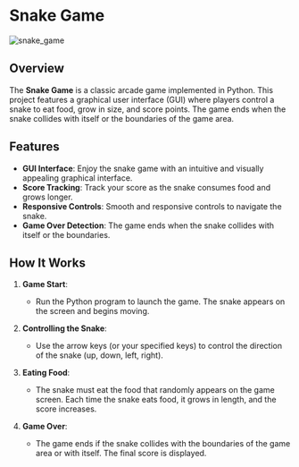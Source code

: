 # Snake Game

![snake_game](https://github.com/user-attachments/assets/c529c161-3374-4834-ad48-28d200a5f3fb)

## Overview
The **Snake Game** is a classic arcade game implemented in Python. This project features a graphical user interface (GUI) where players control a snake to eat food, grow in size, and score points. The game ends when the snake collides with itself or the boundaries of the game area.

## Features
- **GUI Interface**: Enjoy the snake game with an intuitive and visually appealing graphical interface.
- **Score Tracking**: Track your score as the snake consumes food and grows longer.
- **Responsive Controls**: Smooth and responsive controls to navigate the snake.
- **Game Over Detection**: The game ends when the snake collides with itself or the boundaries.

## How It Works
1. **Game Start**:
   - Run the Python program to launch the game. The snake appears on the screen and begins moving.
   
2. **Controlling the Snake**:
   - Use the arrow keys (or your specified keys) to control the direction of the snake (up, down, left, right).

3. **Eating Food**:
   - The snake must eat the food that randomly appears on the game screen. Each time the snake eats food, it grows in length, and the score increases.

4. **Game Over**:
   - The game ends if the snake collides with the boundaries of the game area or with itself. The final score is displayed.
